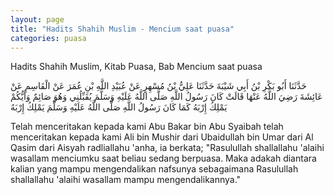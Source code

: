 ```yaml
---
layout: page
title: "Hadits Shahih Muslim - Mencium saat puasa"
categories: puasa
---
```


Hadits Shahih Muslim, Kitab Puasa, Bab Mencium saat puasa

<p class="arab">
حَدَّثَنَا أَبُو بَكْرِ بْنُ أَبِي شَيْبَةَ حَدَّثَنَا عَلِيُّ بْنُ مُسْهِرٍ عَنْ عُبَيْدِ اللَّهِ بْنِ عُمَرَ عَنْ الْقَاسِمِ عَنْ عَائِشَةَ رَضِيَ اللَّهُ عَنْهَا قَالَتْ كَانَ رَسُولُ اللَّهِ صَلَّى اللَّهُ عَلَيْهِ وَسَلَّمَ يُقَبِّلُنِي وَهُوَ صَائِمٌ وَأَيُّكُمْ يَمْلِكُ إِرْبَهُ كَمَا كَانَ رَسُولُ اللَّهِ صَلَّى اللَّهُ عَلَيْهِ وَسَلَّمَ يَمْلِكُ إِرْبَهُ
</p>

Telah menceritakan kepada kami Abu Bakar bin Abu Syaibah telah menceritakan kepada kami Ali bin Mushir dari Ubaidullah bin Umar dari Al Qasim dari Aisyah radliallahu 'anha, ia berkata; "Rasulullah shallallahu 'alaihi wasallam menciumku saat beliau sedang berpuasa. Maka adakah diantara kalian yang mampu mengendalikan nafsunya sebagaimana Rasulullah shallallahu 'alaihi wasallam mampu mengendalikannya."

<!-- https://www.hadits.id/hadits/muslim/1853 -->